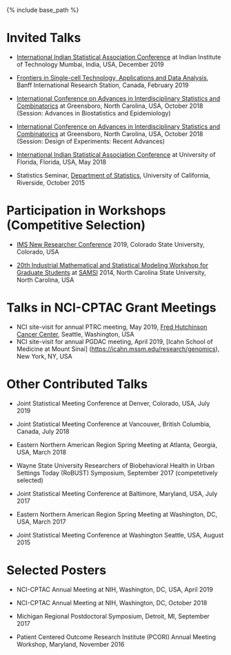 ﻿---
layout: archive
title: ""
permalink: /talks/
author_profile: true

---

{% include base_path %}


Invited Talks
======
* [International Indian Statistical Association Conference](https://www.intindstat.org/iisaconference2019/) at Indian Institute of Technology Mumbai, India, USA, December 2019

* [Frontiers in Single-cell Technology, Applications and Data Analysis](https://www.birs.ca/events/2019/5-day-workshops/19w5032), Banff International Research Station, Canada, February 2019

* [International Conference on Advances in Interdisciplinary Statistics and Combinatorics](https://mathstats.uncg.edu/aisc/2018-conference/home/) at Greensboro, North Carolina, USA, October 2018 (Session: Advances in Biostatistics and Epidemiology)

* [International Conference on Advances in Interdisciplinary Statistics and Combinatorics](https://mathstats.uncg.edu/aisc/2018-conference/home/) at Greensboro, North Carolina, USA, October 2018 (Session: Design of Experiments: Recent Advances)

* [International Indian Statistical Association Conference](http://iisa2018.biostat.ufl.edu/) at University of Florida, Florida, USA, May 2018

* Statistics Seminar, [Department of Statistics](https://statistics.ucr.edu/), University of California, Riverside,  October 2015


Participation in Workshops (Competitive Selection)
======
* [IMS New Researcher Conference](http://groups.imstat.org/newresearchers/conferences/nrc.html) 2019, Colorado State University, Colorado, USA

* [20th Industrial Mathematical and Statistical Modeling Workshop for Graduate Students](https://samsiatrtp.wordpress.com/2014/07/) at [SAMSI](https://www.samsi.info/) 2014, North Carolina State University, North Carolina, USA


Talks in NCI-CPTAC Grant Meetings
======
*  NCI site-visit for annual PTRC meeting, May 2019, [Fred Hutchinson Cancer Center](http://www.fredhutch.org/en.html), Seattle, Washington, USA
*  NCI site-visit for annual PGDAC meeting, April 2019, [Icahn School of Medicine at Mount Sinai] (https://icahn.mssm.edu/research/genomics), New York, NY, USA


Other Contributed Talks
======
* Joint Statistical Meeting Conference at Denver, Colorado, USA, July 2019

* Joint Statistical Meeting Conference at Vancouver, British Columbia, Canada, July 2018

* Eastern Northern American Region Spring Meeting at Atlanta, Georgia, USA,  March 2018

* Wayne State University Researchers of Biobehavioral Health in Urban Settings Today (RoBUST) Symposium, September 2017 (competetively selected)

* Joint Statistical Meeting Conference at Baltimore, Maryland, USA,  July 2017

* Eastern Northern American Region Spring Meeting at Washington, DC, USA,  March 2017

* Joint Statistical Meeting Conference at Washington Seattle, USA,  August 2015


Selected Posters
======
* NCI-CPTAC Annual Meeting at NIH, Washington, DC, USA, April 2019 

* NCI-CPTAC Annual Meeting at NIH, Washington, DC, October 2018 

* Michigan Regional Postdoctoral Symposium, Detroit, MI, September 2017

* Patient Centered Outcome Research Institute (PCORI) Annual Meeting Workshop, Maryland,  November 2016

